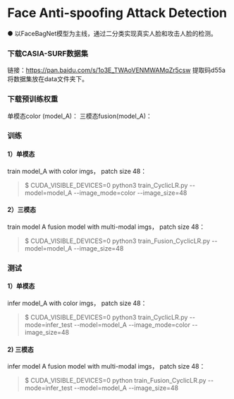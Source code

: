 # Face Anti-spoofing Attack Detection
● 以FaceBagNet模型为主线，通过二分类实现真实人脸和攻击人脸的检测。

### 下载CASIA-SURF数据集
链接：https://pan.baidu.com/s/1o3E_TWAoVENMWAMqZr5csw 提取码d55a
将数据集放在data文件夹下。

### 下载预训练权重
单模态color (model_A)：
三模态fusion(model_A)：

### 训练
#### 1）单模态
train model_A with color imgs， patch size 48：  
> $ CUDA_VISIBLE_DEVICES=0 python3 train_CyclicLR.py --model=model_A --image_mode=color --image_size=48  
#### 2）三模态 
train model A fusion model with multi-modal imgs， patch size 48：  
> $ CUDA_VISIBLE_DEVICES=0 python3 train_Fusion_CyclicLR.py --model=model_A --image_size=48  

### 测试
#### 1）单模态
infer model_A with color imgs， patch size 48：  
> $ CUDA_VISIBLE_DEVICES=0 python3 train_CyclicLR.py --mode=infer_test --model=model_A --image_mode=color --image_size=48  
#### 2) 三模态
infer model A fusion model with multi-modal imgs， patch size 48： 
> $ CUDA_VISIBLE_DEVICES=0 python train_Fusion_CyclicLR.py --mode=infer_test --model=model_A --image_size=48

